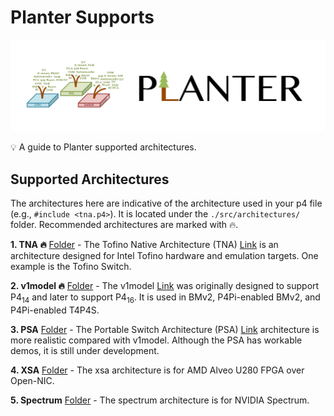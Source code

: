 # Planter Supports
![Planter Logo](../../images/logo.png)
<aside>
💡 A guide to Planter supported architectures.

</aside>

## Supported Architectures
The architectures here are indicative of the architecture used in your p4 file (e.g., ```#include <tna.p4>```). It is located under the ```./src/architectures/``` folder. Recommended architectures are marked with 🔥.


**1. TNA 🔥** [Folder](../../architectures/tna) - The Tofino Native Architecture (TNA) [Link](https://github.com/barefootnetworks/Open-Tofino/blob/master/PUBLIC_Tofino-Native-Arch-Document.pdf) is an architecture designed for Intel Tofino hardware and emulation targets. One example is the Tofino Switch. 

**2. v1model 🔥** [Folder](../../architectures/v1model) - The v1model [Link](https://sdn.systemsapproach.org/switch.html) was originally designed to support P4<sub>14</sub> and later to support P4<sub>16</sub>. It is used in BMv2, P4Pi-enabled BMv2, and P4Pi-enabled T4P4S. 

**3. PSA** [Folder](../../architectures/psa) - The Portable Switch Architecture (PSA) [Link](https://p4.org/specs/) architecture is more realistic compared with v1model. Although the PSA has workable demos, it is still under development.
 
**4. XSA** [Folder](../../architectures/xsa) - The xsa architecture is for AMD Alveo U280 FPGA over Open-NIC.
 
**5. Spectrum** [Folder](../../architectures/spectrum) - The spectrum architecture is for NVIDIA Spectrum.
